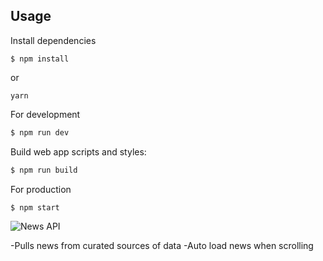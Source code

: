 
## Usage

Install dependencies
```
$ npm install
```
or
```
yarn
```

For development
```bash
$ npm run dev
```

Build web app scripts and styles:
```bash
$ npm run build
```

For production
```bash
$ npm start
```


![News API](https://newsapi.org/)

-Pulls news from curated sources of data
-Auto load news when scrolling
